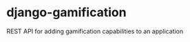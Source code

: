 django-gamification
===================

REST API for adding gamification capabilities to an application
